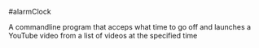 #alarmClock

A commandline program that acceps what time to go off and launches a YouTube video from a list of videos at the specified time